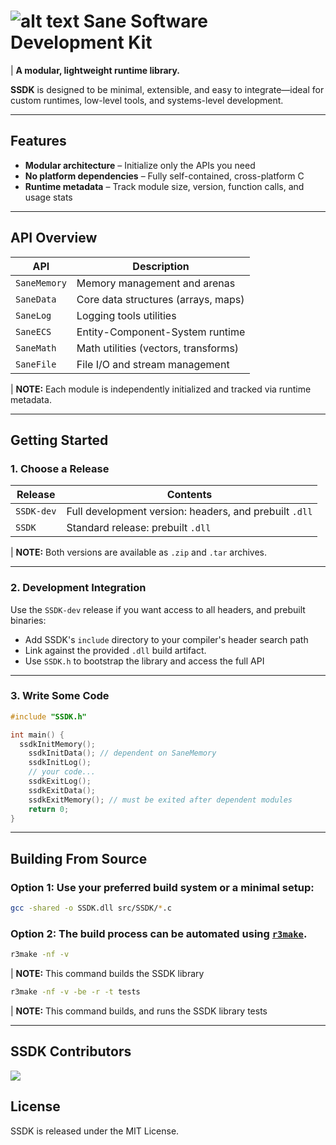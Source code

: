 # ![alt text](https://github.com/r3shape/swarm/raw/main/koncept/assets/r3-sticker.png) Sane Software Development Kit 
| **A modular, lightweight runtime library.**


**SSDK** is designed to be minimal, extensible, and easy to integrate—ideal for custom runtimes, low-level tools, and systems-level development.

---
## Features

- **Modular architecture** – Initialize only the APIs you need
- **No platform dependencies** – Fully self-contained, cross-platform C
- **Runtime metadata** – Track module size, version, function calls, and usage stats

---

## API Overview
| API     | Description                           |
|---------|---------------------------------------|
| `SaneMemory`  | Memory management and arenas          |
| `SaneData`    | Core data structures (arrays, maps)   |
| `SaneLog`     | Logging tools utilities               |
| `SaneECS`     | Entity-Component-System runtime       |
| `SaneMath`    | Math utilities (vectors, transforms)  |
| `SaneFile`    | File I/O and stream management        |

| <b>NOTE:</b> Each module is independently initialized and tracked via runtime metadata.

---

## Getting Started

### 1. Choose a Release

| Release       | Contents                                                                 |
|---------------|--------------------------------------------------------------------------|
| `SSDK-dev`   | Full development version: headers, and prebuilt `.dll`    |
| `SSDK`       | Standard release: prebuilt `.dll`                         |

| <b>NOTE:</b> Both versions are available as `.zip` and `.tar` archives.

---

### 2. Development Integration

Use the `SSDK-dev` release if you want access to all headers, and prebuilt binaries:

- Add SSDK's `include` directory to your compiler's header search path
- Link against the provided `.dll` build artifact.
- Use `SSDK.h` to bootstrap the library and access the full API

---

### 3. Write Some Code
```c
#include "SSDK.h"

int main() {
  ssdkInitMemory();
    ssdkInitData(); // dependent on SaneMemory
    ssdkInitLog();
    // your code...
    ssdkExitLog();
    ssdkExitData();
    ssdkExitMemory(); // must be exited after dependent modules
    return 0;
}
```

---

## Building From Source

### Option 1: Use your preferred build system or a minimal setup:

```bash
gcc -shared -o SSDK.dll src/SSDK/*.c
```

### Option 2: The build process can be automated using [`r3make`](https://github.com/r3shape/r3make).

```bash
r3make -nf -v
```
| <b>NOTE:</b> This command builds the SSDK library

```bash
r3make -nf -v -be -r -t tests
```
| <b>NOTE:</b> This command builds, and runs the SSDK library tests

---

## SSDK Contributors

<a href="https://github.com/r3shape/SSDK/graphs/contributors">
  <img src="https://contrib.rocks/image?repo=r3shape/SSDK" />
</a>

## License

SSDK is released under the MIT License.
